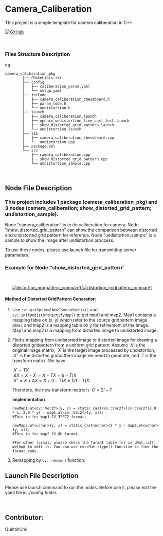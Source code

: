 # Camera_Caliberation

This project is a simple template for camera caliberation in C++.

[![GitHub](https://img.shields.io/badge/dynamic/json?url=https%3A%2F%2Fapi.swo.moe%2Fstats%2Fgithub%2FQuintinUmi&query=count&color=181717&label=GitHub&labelColor=282c34&logo=github&suffix=+follows&cacheSeconds=3600)](https://github.com/QuintinUmi)


<br />


### Files Structure Description
eg:

```
camera_caliberation_pkg
        ├── CMakeLists.txt
        ├── config
        │   ├── caliberation_param.yaml
        │   └── setup.yaml
        ├── include
        │   ├── camera_caliberation_chessboard.h
        │   ├── param_code.h
        │   └── undistortion.h
        ├── launch
        │   ├── camera_caliberation.launch
        │   ├── opencv_undistortion_time_cost_test.launch
        │   ├── show_distorted_grid_pattern.launch
        │   └── undistortion.launch
        ├── lib
        │   ├── camera_caliberation_chessboard.cpp
        │   └── undistortion.cpp
        ├── package.xml
        └── src
            ├── camera_caliberation.cpp
            ├── show_distorted_grid_pattern.cpp
            └── undistortion_sample.cpp
```

<br />

## Node File Description

### This project includes 1 package (camera_caliberation_pkg) and 3 nodes (camera_caliberation; show_distorted_grid_pattern; undistortion_sample).

Node "camera_caliberation" is to do caliberation for camera.
Node "show_distorted_grid_pattern" can show the comparison between distorted and undistorted grid pattern for reference.
Node "undistortion_sample" is a sample to show the image after undistortion proccess.

To use these nodes, please use launch file for transmitting server parameters.

### Example for Node "show_distorted_grid_pattern"

<br />
<p align="center">
        <a href="https://github.com/QuintinUmi/camera_caliberation/">
            <img src="https://github.com/QuintinUmi/camera_calibration/blob/main/src/camera_calibration_pkg/config/distortion_gridpattern_compare1.png?raw=true" alt="distortion_gridpattern_compare1"/>
            <img src="https://github.com/QuintinUmi/camera_calibration/blob/main/src/camera_calibration_pkg/config/distortion_gridpattern_compare2.png" alt="distortion_gridpattern_compare1"/>     
        </a>
</p>

#### Method of Distorted GridPattern Generation

1. Use ```cv::getOptimalNewCameraMatrix()``` and ```cv::initUndistortRectifyMap()``` to get map1 and map2. Map1 contains a mapping table on (x, y) which refer to the source gridpattern image pixel, and map2 is a mapping table on y for refinement of the image. Map1 and map2 is a mapping from distorted image to undistorted image.
2. Find a mapping from undistorted image to distorted image for drawing a distorted gridpattern from a uniform grid pattern:
   Assume $\ X$ is the original image matrix, $\ X'$ is the target image processed by undistortion, $\ X''$ is the distorted gridpattern image we need to generate, and $\ T$ is the transform matrix. We have

   $\ X' = TX$  
   $\ ΔX = X - X' = X - TX = (I - T)X$  
   $\ X'' = X + ΔX = X + (I - T)X = (2I - T)X$  

   Therefore, the new transform matrix is $\ G = 2I - T$
   
   **Implementation**
   ```
   newMap1.at<cv::Vec2f>(y, x) = static_cast<cv::Vec2f>(cv::Vec2f(2.0 * x, 2.0 * y) - map1.at<cv::Vec2f>(y, x));
   #This is for map1 CV_32FC2 format.

   newMap2.at<uchar>(y, x) = static_cast<uchar>(2 * y - map2.at<uchar>(y, x));
   #This is for map2 CV_8U format.

   #For other format, please check the format table for cv::Mat::at() method to edit it. You can use cv::Mat::type() function to find the format code. 
   ```
   

4. Remapping by ```cv::remap()``` function.

## Launch File Description

Please use launch command to run the nodes. Before use it, please edit the yaml file in ./config folder.

<br />

## Contributor:   
QuintinUmi


